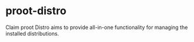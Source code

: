 # proot-distro
Claim proot Distro aims to provide all-in-one functionality for managing the installed distributions.
